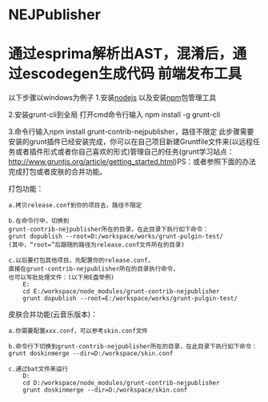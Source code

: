 NEJPublisher
============
通过esprima解析出AST，混淆后，通过escodegen生成代码
前端发布工具
============
以下步骤以windows为例子
1.安装<a target="_blank" href="http://www.nodejs.org/">nodejs</a>
以及安装<a target="_blank" href="https://npmjs.org/">npm</a>包管理工具

2.安装grunt-cli到全局
打开cmd命令行输入
npm install -g grunt-cli

3.命令行输入npm install grunt-contrib-nejpublisher，路径不限定
此步骤需要安装的grunt插件已经安装完成，你可以在自己项目新建Gruntfile文件来(以远程任务或者插件形式或者你自己喜欢的形式)管理自己的任务(grunt学习站点：<a target="_blank" href="http://www.gruntjs.org/article/getting_started.html">http://www.gruntjs.org/article/getting_started.html</a>)PS：或者参照下面的办法完成打包或者皮肤的合并功能。

打包功能：
	
	a.拷贝release.conf到你的项目去，路径不限定

	b.在命令行中，切换到
	grunt-contrib-nejpublisher所在的目录，在此目录下执行如下命令：
	grunt dopublish --root=D:/workspace/works/grunt-pulgin-test/
	(其中，“root=”后跟随的路径为release.conf文件所在的目录)

	c.以后要打包其他项目，先配置你的release.conf，
	直接在grunt-contrib-nejpublisher所在的目录执行命令，
	也可以写批处理文件：(以下用E盘举例)
		E:
		cd E:/workspace/node_modules/grunt-contrib-nejpublisher
		grunt dopublish --root=E:/workspace/works/grunt-pulgin-test/

皮肤合并功能(云音乐版本)：
	
	a.你需要配置xxx.conf，可以参考skin.conf文件

	b.命令行下切换到grunt-contrib-nejpublisher所在的目录，在此目录下执行如下命令：
	grunt doskinmerge --dir=D:/workspace/skin.conf
	
	c.通过bat文件来运行
		D:
        cd D:/workspace/node_modules/grunt-contrib-nejpublisher
        grunt doskinmerge --dir=D:/workspace/skin.conf
